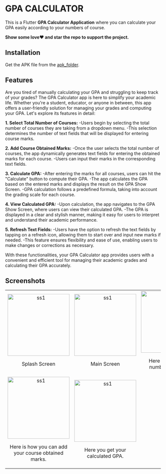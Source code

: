# GPA CALCULATOR
This is a Flutter **GPA Calculator Application**  where you can calculate your GPA easily according to your numbers of course. 

**Show some love❤️ and star the repo to support the project.**

## Installation

Get the APK file from the  [apk_folder](https://drive.google.com/file/d/17oVrNiqeRAAB7hqs1ChtUpRjtQdCUMsv/view?usp=sharing).

## Features
Are you tired of manually calculating your GPA and struggling to keep track of your grades? The GPA Calculator app is here to simplify your academic life. Whether you're a student, educator, or anyone in between, this app offers a user-friendly solution for managing your grades and computing your GPA. Let's explore its features in detail:

**1. Select Total Number of Courses:**
-Users begin by selecting the total number of courses they are taking from a dropdown menu.
-This selection determines the number of text fields that will be displayed for entering course marks.

**2. Add Course Obtained Marks:**
-Once the user selects the total number of courses, the app dynamically generates text fields for entering the obtained marks for each course.
-Users can input their marks in the corresponding text fields.

**3. Calculate GPA:**
-After entering the marks for all courses, users can hit the "Calculate" button to compute their GPA.
-The app calculates the GPA based on the entered marks and displays the result on the GPA Show Screen.
-GPA calculation follows a predefined formula, taking into account the grading scale for each course.

**4. View Calculated GPA:**
-Upon calculation, the app navigates to the GPA Show Screen, where users can view their calculated GPA.
-The GPA is displayed in a clear and stylish manner, making it easy for users to interpret and understand their academic performance.

**5. Refresh Text Fields:**
-Users have the option to refresh the text fields by tapping on a refresh icon, allowing them to start over and input new marks if needed.
-This feature ensures flexibility and ease of use, enabling users to make changes or corrections as necessary.

With these functionalities, your GPA Calculator app provides users with a convenient and efficient tool for managing their academic grades and calculating their GPA accurately.


## Screenshots
<table>
  <tr>
    <td align="center">
      <img src="https://github.com/osamajaved07/GPA-Calculator/assets/143210389/97b299ca-63c3-4725-b823-539a5b70b74c" alt="ss1" width="200"/>
      <p>Splash Screen</p>
    </td>
    <td align="center">
      <img src="https://github.com/osamajaved07/GPA-Calculator/assets/143210389/878b3790-089b-43ce-bcd7-5a6e7ab43c37" alt="ss1" width="200"/>
      <p>Main Screen</p>
    </td>
    <td align="center">
      <img src="https://github.com/osamajaved07/GPA-Calculator/assets/143210389/409a56be-4e49-4298-9e35-b055842938ec" alt="ss1" width="200"/>
      <p>Here you can select number of courses.</p>
    </td>
  </tr>
  <tr>
    <td align="center">
      <img src="https://github.com/osamajaved07/GPA-Calculator/assets/143210389/8e37de24-68ed-40f4-bf3f-6dfb9f59419a" alt="ss1" width="200"/>
      <p>Here is how you can add your course obtained marks.</p>
    </td>
    <td align="center">
      <img src="https://github.com/osamajaved07/GPA-Calculator/assets/143210389/e575b152-44fb-4a90-804f-580b759dc363" alt="ss1" width="200"/>
      <p>Here you get your calculated GPA.</p>
    </td>
    </tr>   
</table>
</div>
